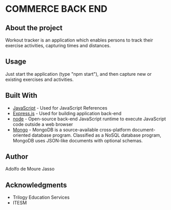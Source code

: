 # COMMERCE BACK END

## About the project
Workout tracker is an application which enables persons to track their exercise activities, capturing times and distances.

## Usage

Just start the application (type "npm start"), and then capture new or existing exercises and activities.


## Built With

* [JavaScript](https://www.w3schools.com/js/default.asp) - Used for JavaScript References
* [Express.js](https://expressjs.com/) - Used for building application back-end
* [node](https://nodejs.org/en/) - Open-source back-end JavaScript runtime to execute JavaScript code outside a web browser
* [Mongo](https://www.mongodb.com/) - MongoDB is a source-available cross-platform document-oriented database program. Classified as a NoSQL database program, MongoDB uses JSON-like documents with optional schemas.


## Author

Adolfo de Moure Jasso

## Acknowledgments

* Trilogy Education Services
* ITESM